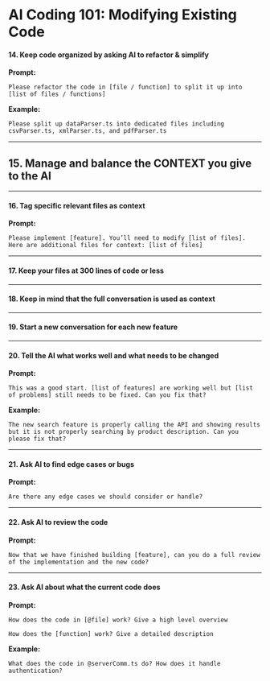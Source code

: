  # AI Coding 101: Modifying Existing Code

 #### 14. Keep code organized by asking AI to refactor & simplify

 **Prompt:**
 ```
 Please refactor the code in [file / function] to split it up into [list of files / functions]
 ```

 **Example:**
 ```
 Please split up dataParser.ts into dedicated files including csvParser.ts, xmlParser.ts, and pdfParser.ts
 ```
---

 ## 15. Manage and balance the CONTEXT you give to the AI

---

 #### 16. Tag specific relevant files as context

 **Prompt:**
 ```
 Please implement [feature]. You’ll need to modify [list of files]. Here are additional files for context: [list of files]
 ```
---

 #### 17. Keep your files at 300 lines of code or less

---

 #### 18. Keep in mind that the full conversation is used as context

---

 #### 19. Start a new conversation for each new feature

---

 #### 20. Tell the AI what works well and what needs to be changed

 **Prompt:**
 ```
 This was a good start. [list of features] are working well but [list of problems] still needs to be fixed. Can you fix that?
 ```

 **Example:**
 ```
 The new search feature is properly calling the API and showing results but it is not properly searching by product description. Can you please fix that?
 ```
---

 #### 21. Ask AI to find edge cases or bugs

 **Prompt:**
 ```
 Are there any edge cases we should consider or handle?
 ```
---

 #### 22. Ask AI to review the code

 **Prompt:**
 ```
 Now that we have finished building [feature], can you do a full review of the implementation and the new code?
 ```
---

 #### 23. Ask AI about what the current code does

 **Prompt:**
 ```
 How does the code in [@file] work? Give a high level overview
 ```

 ```
 How does the [function] work? Give a detailed description
 ```

 **Example:**
 ```
 What does the code in @serverComm.ts do? How does it handle authentication?
 ```
